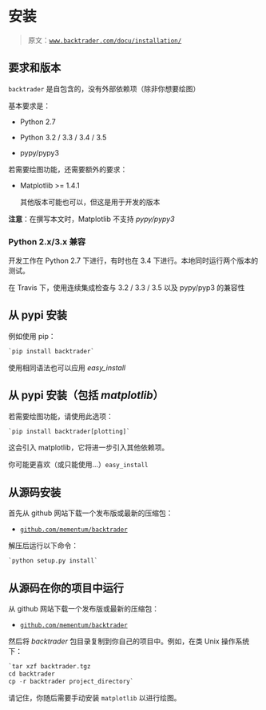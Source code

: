 # 安装

> 原文：[`www.backtrader.com/docu/installation/`](https://www.backtrader.com/docu/installation/)

## 要求和版本

`backtrader` 是自包含的，没有外部依赖项（除非你想要绘图）

基本要求是：

+   Python 2.7

+   Python 3.2 / 3.3 / 3.4 / 3.5

+   pypy/pypy3

若需要绘图功能，还需要额外的要求：

+   Matplotlib >= 1.4.1

    其他版本可能也可以，但这是用于开发的版本

**注意**：在撰写本文时，Matplotlib 不支持 *pypy/pypy3*

### Python 2.x/3.x 兼容

开发工作在 Python 2.7 下进行，有时也在 3.4 下进行。本地同时运行两个版本的测试。

在 Travis 下，使用连续集成检查与 3.2 / 3.3 / 3.5 以及 pypy/pyp3 的兼容性

## 从 pypi 安装

例如使用 pip：

```py
`pip install backtrader` 
```

使用相同语法也可以应用 *easy_install*

## 从 pypi 安装（包括 *matplotlib*）

若需要绘图功能，请使用此选项：

```py
`pip install backtrader[plotting]` 
```

这会引入 matplotlib，它将进一步引入其他依赖项。

你可能更喜欢（或只能使用...）`easy_install`

## 从源码安装

首先从 github 网站下载一个发布版或最新的压缩包：

+   [`github.com/mementum/backtrader`](https://github.com/mementum/backtrader)

解压后运行以下命令：

```py
`python setup.py install` 
```

## 从源码在你的项目中运行

从 github 网站下载一个发布版或最新的压缩包：

+   [`github.com/mementum/backtrader`](https://github.com/mementum/backtrader)

然后将 *backtrader* 包目录复制到你自己的项目中。例如，在类 Unix 操作系统下：

```py
`tar xzf backtrader.tgz
cd backtrader
cp -r backtrader project_directory` 
```

请记住，你随后需要手动安装 `matplotlib` 以进行绘图。
